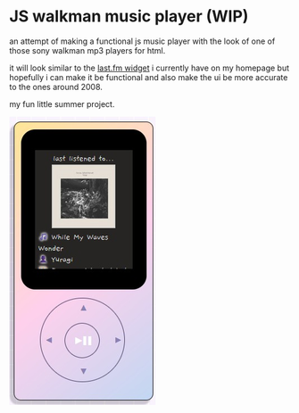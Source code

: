 # JS walkman music player (WIP)

an attempt of making a functional js music player with the look of one of those sony walkman mp3 players for html.

it will look similar to the [last.fm widget](https://github.com/biancarosa/lastfm-last-played) i currently have on my homepage but hopefully i can make it be functional and also make the ui be more accurate to the ones around 2008.

my fun little summer project.

![img](examples/css.jpg)
